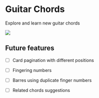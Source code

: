 # Guitar Chords

Explore and learn new guitar chords

![](https://media.giphy.com/media/MDap89KqUNcJpnGliV/giphy.gif)

## Future features
- [ ] Card pagination with different positions

- [ ] Fingering numbers

- [ ] Barres using duplicate finger numbers

- [ ] Related chords suggestions

  